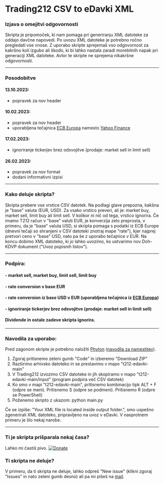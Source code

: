# Trading212 CSV to eDavki XML

### Izjava o omejitvi odgovornosti
Skripta je pripomoček, ki nam pomaga pri generiranju XML datoteke za oddajo davčne napovedi. Po uvozu XML datoteke je potrebno ročno pregledati vse vnose. Z uporabo skripte sprejemaš vso odgovornost za kakršno koli izgubo ali škodo, ki bi lahko nastala zaradi morebitnih napak pri generaciji XML datoteke. Avtor te skripte ne sprejema nikakršne odgovornosti.

---

### Posodobitve
#### 13.10.2023:
- popravek za nov header
#### 10.02.2023:
- popravek za nov header
- uporabljena tečajnica [ECB Europa](https://www.ecb.europa.eu/stats/eurofxref/eurofxref-hist.xml) namesto [Yahoo Finance](https://finance.yahoo.com/quote/EUR%3DX/history?p=EUR%3DX)
#### 17.02.2023:
- ignoriranje tickerjev brez odsvojitve (prodaje: market sell in limit sell)
#### 26.02.2023:
- popravek za nov format
- dodani informativni izpisi
---

### Kako deluje skripta?
Skripta prebere vse vrstice CSV datotek. Na podlagi glave prepozna, kakšna je "base" valuta (EUR, USD). Za vsako vrstico preveri, ali je: market buy, market sell, limit buy ali limit sell. V kolikor ni nič od tega, vrstico ignorira. Če imamo T212 račun v "base" valuti EUR, je konverzija zelo preprosta, v primeru, da je "base" valuta USD, si skripta pomaga s podatki iz ECB Europe (dnevni tečaji so shranjeni v CSV datoteki znotraj mape "rate"), kjer najprej pretvori ceno v "base" USD, nato pa še z uporabo tečajnice v EUR. Na koncu dobimo XML datoteko, ki jo lahko uvozimo, ko ustvarimo nov Doh-KDVP dokument ("Uvoz popisnih listov").

---

### Podpira:
#### - market sell, market buy, limit sell, limit buy
#### - rate conversion v base EUR
#### - rate conversion iz base USD v EUR (uporabljena tečajnica iz [ECB Europa](https://www.ecb.europa.eu/stats/eurofxref/eurofxref-hist.xml))
#### - ignoriranje tickerjev brez odsvojitve (prodaje: market sell in limit sell)
#### Dividende in ostale zadeve skripta ignorira.

---

### Navodila za uporabo:
Pred zagonom skripte je potrebno naložiti [Phyton](https://www.python.org/downloads/windows/) ([navodila za namestitev](https://realpython.com/installing-python/)).

1. Zgoraj pritisnemo zeleni gumb "Code" in izberemo "Download ZIP"
2. Razširimo arhivsko datoteko in se prestavimo v mapo "t212-edavki-main"
3. V Trading212 izvozimo CSV datoteke in jih skopiramo v mapo "t212-edavki-main/input" (program podpira več CSV datotek)
4. Ko smo v mapi "t212-edavki-main", pritisnemo kombinacijo tipk ALT + F (odpre se meni). Pritisnemo S (odpre se podmeni). Pritisnemo R (odpre se PowerShell)
5. Poženemo skripto z ukazom: python main.py
 
Če se izpiše: "Your XML file is located inside output folder.", smo uspešno zgenerirali XML datoteko, pripravljeno na uvoz v eDavki. V nasprotnem primeru je šlo nekaj narobe.

---

### Ti je skripta prišparala nekaj časa?
Lahko mi častiš pivo.
[![Donate](https://img.shields.io/badge/Donate-PayPal-green.svg)](https://www.paypal.com/cgi-bin/webscr?cmd=_s-xclick&hosted_button_id=HP6Z34ASADB4Y)

### Ti skripta ne deluje?
V primeru, da ti skripta ne deluje, lahko odpreš "New issue" (klikni zgoraj "Issues" in nato zeleni gumb desno) ali pa mi pišeš na [mail](mailto:lenar.rahmatullin@gmail.com).
